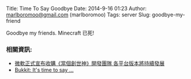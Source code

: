 Title: Time To Say Goodbye
Date: 2014-9-16 01:23
Author: marlboromoo@gmail.com (marlboromoo)
Tags: server
Slug: goodbye-my-friend

Goodbye my friends. Minecraft 已死!

### 相關資訊:
* [微軟正式宣布收購《當個創世神》開發團隊 各平台版本將持續發展](http://gnn.gamer.com.tw/9/103429.html)
* [Bukkit: It's time to say ...](http://forums.bukkit.org/threads/bukkit-its-time-to-say.305106/)



